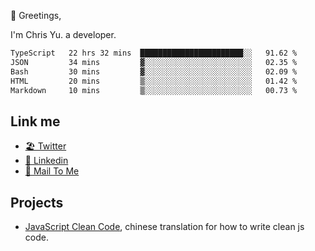 👋 Greetings, 

I'm Chris Yu. a developer. 


<!--START_SECTION:waka-->

```txt
TypeScript   22 hrs 32 mins  ███████████████████████░░   91.62 %
JSON         34 mins         ▓░░░░░░░░░░░░░░░░░░░░░░░░   02.35 %
Bash         30 mins         ▓░░░░░░░░░░░░░░░░░░░░░░░░   02.09 %
HTML         20 mins         ▒░░░░░░░░░░░░░░░░░░░░░░░░   01.42 %
Markdown     10 mins         ▒░░░░░░░░░░░░░░░░░░░░░░░░   00.73 %
```

<!--END_SECTION:waka-->

## Link me

- [🏖️ Twitter](https://twitter.com/yuetong3yu)
- [🧳 Linkedin](https://www.linkedin.com/in/yuetong3yu)
- [📧 Mail To Me](mailto:yuetong3yu@gmail.com)


## Projects 

- [JavaScript Clean Code](https://js-clean-code-cn.vercel.app/), chinese translation for how to write clean js code.
